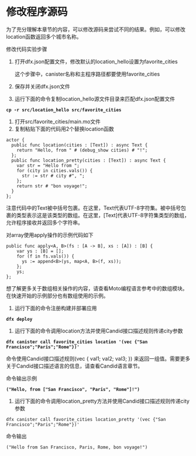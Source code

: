 # 修改程序源码

为了充分理解本章节的内容，可以修改源码来尝试不同的结果。例如，可以修改location函数返回多个城市名称。

修改代码实验步骤

1. 打开dfx.json配置文件，修改默认的location\_hello设置为favorite\_cities

   这个步骤中，canister名称和主程序路径都要使用favorite\_cities

2. 保存并关闭dfx.json文件
3. 运行下面的命令复制location\_hello源文件目录来匹配dfx.json配置文件

**`cp -r src/location_hello src/favorite_cities`**

1. 打开src/favorite\_cities/main.mo文件
2. 复制粘贴下面的代码用2个替换location函数

```text
actor {
  public func location(cities : [Text]) : async Text {
    return "Hello, from " # (debug_show cities) # "!";
  };
  public func location_pretty(cities : [Text]) : async Text {
    var str = "Hello from ";
    for (city in cities.vals()) {
      str := str # city #", ";
    };
    return str # "bon voyage!";
  }
};
```

注意代码中的Text被中括号包裹。在这里，Text代表UTF-8字符集。被中括号包裹的类型表示这是该类型的数组。在这里，\[Text\]代表UTF-8字符集类型的数组，允许程序接收并返回多个字符串。

对array使用apply操作的示例代码如下

```text
public func apply<A, B>(fs : [A -> B], xs : [A]) : [B] {
    var ys : [B] = [];
    for (f in fs.vals()) {
      ys := append<B>(ys, map<A, B>(f, xs));
    };
    ys;
};
```

想了解更多关于数组相关操作的内容，请查看Moto编程语言参考中的数组模块。在快速开始的示例部分也有数组使用的示例。

1. 运行下面的命令注册构建并部署应用

**`dfx deploy`**

1. 运行下面的命令调用location方法并使用Candid接口描述规则传递city参数

**`dfx canister call favorite_cities location '(vec {"San Francisco";"Paris";"Rome"})'`**

命令使用Candid接口描述规则\(vec { val1; val2; val3; }\) 来返回一组值。需要更多关于Candid接口描述语言的信息，请查看Candid语言章节。

命令输出示例

**`("Hello, from ["San Francisco", "Paris", "Rome"]!")`**

1. 运行下面的命令调用location\_pretty方法并使用Candid接口描述规则传递city参数

```text
dfx canister call favorite_cities location_pretty '(vec {"San Francisco";"Paris";"Rome"})'
```

命令输出

```text
("Hello from San Francisco, Paris, Rome, bon voyage!")
```

